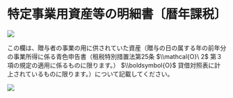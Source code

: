 # 特定事業用資産等の明細書〔暦年課税〕

![](https://www.nta.go.jp/tmp/0ec7e0d4-30dd-4069-aa34-1db9391a716b/images/783c6e2107d645a9745e1d25e31edaecce13a55ba6b2cc933479a1b332880997.jpg)

この欄は、贈与者の事業の用に供されていた資産（贈与の日の属する年の前年分の事業所得に係る青色申告書（租税特別措置法第25条 $\\mathcal{O}\ 2$ 第３項の規定の適用に係るものに限ります。） $\\boldsymbol{O}$ 貸借対照表に計上されているものに限ります。）について記載してください。

![](https://www.nta.go.jp/tmp/0ec7e0d4-30dd-4069-aa34-1db9391a716b/images/7d923fccacd82568f054addaf581ced478c903a96e5da5d923b3c14454445c4a.jpg)